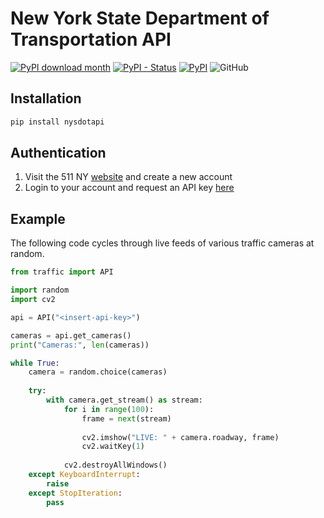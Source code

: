 # New York State Department of Transportation API

[![PyPI download month](https://img.shields.io/pypi/dm/nysdotapi.svg)](https://pypi.python.org/pypi/nysdotapi/)
[![PyPI - Status](https://img.shields.io/pypi/status/nysdotapi)](https://pypi.python.org/pypi/nysdotapi/)
[![PyPI](https://img.shields.io/pypi/v/nysdotapi)](https://pypi.python.org/pypi/nysdotapi/)
![GitHub](https://img.shields.io/github/license/ryanrudes/traffic)

## Installation
```bash
pip install nysdotapi
```

## Authentication
1. Visit the 511 NY [website](https://511ny.org/my511/register) and create a new account
2. Login to your account and request an API key [here](https://511ny.org/developers/help)

## Example
The following code cycles through live feeds of various traffic cameras at random.

```python
from traffic import API

import random
import cv2

api = API("<insert-api-key>")

cameras = api.get_cameras()
print("Cameras:", len(cameras))

while True:
    camera = random.choice(cameras)
    
    try:
        with camera.get_stream() as stream:
            for i in range(100):
                frame = next(stream)
                
                cv2.imshow("LIVE: " + camera.roadway, frame)
                cv2.waitKey(1)
                
            cv2.destroyAllWindows()
    except KeyboardInterrupt:
        raise
    except StopIteration:
        pass
```